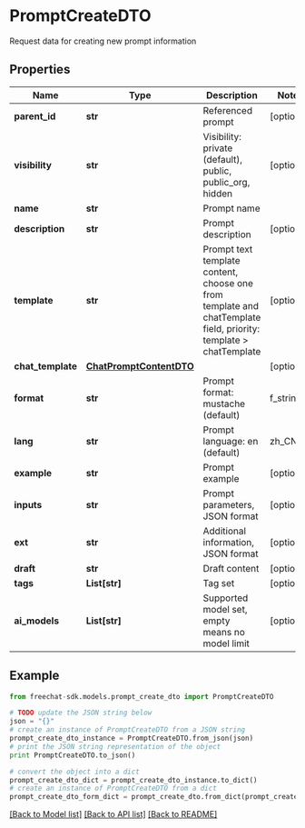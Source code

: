 # PromptCreateDTO

Request data for creating new prompt information

## Properties
Name | Type | Description | Notes
------------ | ------------- | ------------- | -------------
**parent_id** | **str** | Referenced prompt | [optional] 
**visibility** | **str** | Visibility: private (default), public, public_org, hidden | [optional] 
**name** | **str** | Prompt name | 
**description** | **str** | Prompt description | [optional] 
**template** | **str** | Prompt text template content, choose one from template and chatTemplate field, priority: template &gt; chatTemplate | [optional] 
**chat_template** | [**ChatPromptContentDTO**](ChatPromptContentDTO.md) |  | [optional] 
**format** | **str** | Prompt format: mustache (default) | f_string | [optional] 
**lang** | **str** | Prompt language: en (default) | zh_CN | ... | [optional] 
**example** | **str** | Prompt example | [optional] 
**inputs** | **str** | Prompt parameters, JSON format | [optional] 
**ext** | **str** | Additional information, JSON format | [optional] 
**draft** | **str** | Draft content | [optional] 
**tags** | **List[str]** | Tag set | [optional] 
**ai_models** | **List[str]** | Supported model set, empty means no model limit | [optional] 

## Example

```python
from freechat-sdk.models.prompt_create_dto import PromptCreateDTO

# TODO update the JSON string below
json = "{}"
# create an instance of PromptCreateDTO from a JSON string
prompt_create_dto_instance = PromptCreateDTO.from_json(json)
# print the JSON string representation of the object
print PromptCreateDTO.to_json()

# convert the object into a dict
prompt_create_dto_dict = prompt_create_dto_instance.to_dict()
# create an instance of PromptCreateDTO from a dict
prompt_create_dto_form_dict = prompt_create_dto.from_dict(prompt_create_dto_dict)
```
[[Back to Model list]](../README.md#documentation-for-models) [[Back to API list]](../README.md#documentation-for-api-endpoints) [[Back to README]](../README.md)


